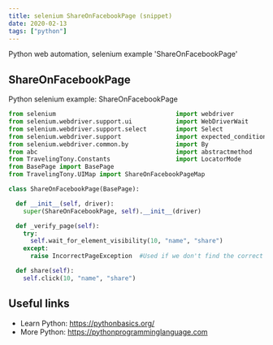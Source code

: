 ```yaml
---
title: selenium ShareOnFacebookPage (snippet)
date: 2020-02-13
tags: ["python"]
---
```

Python web automation, selenium example 'ShareOnFacebookPage'


## ShareOnFacebookPage

Python selenium example: ShareOnFacebookPage

```python
from selenium                                 import webdriver
from selenium.webdriver.support.ui            import WebDriverWait
from selenium.webdriver.support.select        import Select
from selenium.webdriver.support               import expected_conditions as EC
from selenium.webdriver.common.by             import By
from abc                                      import abstractmethod
from TravelingTony.Constants                  import LocatorMode
from BasePage import BasePage
from TravelingTony.UIMap import ShareOnFacebookPageMap

class ShareOnFacebookPage(BasePage):

  def __init__(self, driver):
    super(ShareOnFacebookPage, self).__init__(driver)

  def _verify_page(self):
    try:
      self.wait_for_element_visibility(10, "name", "share")
    except:
      raise IncorrectPageException  #Used if we don't find the correct page

  def share(self):
    self.click(10, "name", "share")


```

## Useful links

- Learn Python: https://pythonbasics.org/
- More Python: https://pythonprogramminglanguage.com
